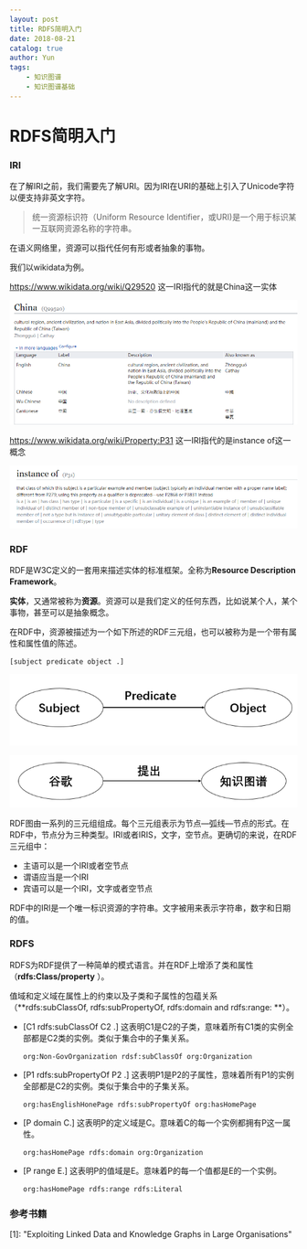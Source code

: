 ```yaml
---
layout: post  
title: RDFS简明入门  
date: 2018-08-21
catalog: true
author: Yun
tags:
    - 知识图谱
    - 知识图谱基础
---
```




# RDFS简明入门

### IRI

在了解IRI之前，我们需要先了解URI。因为IRI在URI的基础上引入了Unicode字符以便支持非英文字符。

> 统一资源标识符（Uniform Resource Identifier，或URI)是一个用于标识某一互联网资源名称的字符串。 

在语义网络里，资源可以指代任何有形或者抽象的事物。

我们以wikidata为例。

 https://www.wikidata.org/wiki/Q29520 这一IRI指代的就是China这一实体

![china resource](https://github.com/FeiLiYun/feiliyun.github.io/raw/master/img/20180821/china%20resource.PNG)



https://www.wikidata.org/wiki/Property:P31 这一IRI指代的是instance of这一概念

![instance of](https://github.com/FeiLiYun/feiliyun.github.io/raw/master/img/20180821/instance%20of.PNG)



### RDF

RDF是W3C定义的一套用来描述实体的标准框架。全称为**Resource Description Framework**。

**实体**，又通常被称为**资源**。资源可以是我们定义的任何东西，比如说某个人，某个事物，甚至可以是抽象概念。

在RDF中，资源被描述为一个如下所述的RDF三元组，也可以被称为是一个带有属性和属性值的陈述。

```
[subject predicate object .]
```

![spo](https://github.com/FeiLiYun/feiliyun.github.io/raw/master/img/20180821/spo.png)



![spo_example](https://github.com/FeiLiYun/feiliyun.github.io/raw/master/img/20180821/spo_example.png)

RDF图由一系列的三元组组成。每个三元组表示为节点—弧线—节点的形式。在RDF中，节点分为三种类型。IRI或者IRIS，文字，空节点。更确切的来说，在RDF三元组中：

+ 主语可以是一个IRI或者空节点
+ 谓语应当是一个IRI
+ 宾语可以是一个IRI，文字或者空节点

RDF中的IRI是一个唯一标识资源的字符串。文字被用来表示字符串，数字和日期的值。



### RDFS

RDFS为RDF提供了一种简单的模式语言。并在RDF上增添了类和属性（**rdfs:Class/property**  ）。  

值域和定义域在属性上的约束以及子类和子属性的包蕴关系 （**rdfs:subClassOf, rdfs:subPropertyOf, rdfs:domain and rdfs:range: **）。

+ [C1 rdfs:subClassOf C2 .] 这表明C1是C2的子类，意味着所有C1类的实例全部都是C2类的实例。类似于集合中的子集关系。

  ```
  org:Non-GovOrganization rdsf:subClassOf org:Organization
  ```

+ [P1 rdfs:subPropertyOf P2 .]  这表明P1是P2的子属性，意味着所有P1的实例全部都是C2的实例。类似于集合中的子集关系。

  ```
  org:hasEnglishHonePage rdfs:subPropertyOf org:hasHomePage
  ```

+ [P domain C.]   这表明P的定义域是C。意味着C的每一个实例都拥有P这一属性。

  ```
  org:hasHomePage rdfs:domain org:Organization
  ```

+ [P range E.]  这表明P的值域是E。意味着P的每一个值都是E的一个实例。

  ```
  org:hasHomePage rdfs:range rdfs:Literal
  ```






### 参考书籍

[1]: 	"Exploiting Linked Data and Knowledge Graphs in Large Organisations"



